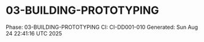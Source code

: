 # 03-BUILDING-PROTOTYPING
Phase: 03-BUILDING-PROTOTYPING
CI: CI-DD001-010
Generated: Sun Aug 24 22:41:16 UTC 2025
